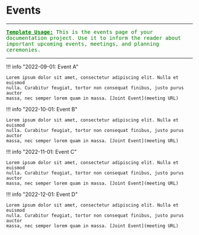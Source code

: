 # Events

<hr>
<span style="color:green">
<tt><b><u>Template Usage:</u></b> This is the events page of your documentation project. Use it to inform the reader about important upcoming events, meetings, and planning ceremonies.</tt>
</span>
<hr>

!!! info "2022-09-01: Event A"

    Lorem ipsum dolor sit amet, consectetur adipiscing elit. Nulla et euismod
    nulla. Curabitur feugiat, tortor non consequat finibus, justo purus auctor
    massa, nec semper lorem quam in massa. [Joint Event](meeting URL)

!!! info "2022-10-01: Event B"

    Lorem ipsum dolor sit amet, consectetur adipiscing elit. Nulla et euismod
    nulla. Curabitur feugiat, tortor non consequat finibus, justo purus auctor
    massa, nec semper lorem quam in massa. [Joint Event](meeting URL)

!!! info "2022-11-01: Event C"

    Lorem ipsum dolor sit amet, consectetur adipiscing elit. Nulla et euismod
    nulla. Curabitur feugiat, tortor non consequat finibus, justo purus auctor
    massa, nec semper lorem quam in massa. [Joint Event](meeting URL)

!!! info "2022-12-01: Event D"

    Lorem ipsum dolor sit amet, consectetur adipiscing elit. Nulla et euismod
    nulla. Curabitur feugiat, tortor non consequat finibus, justo purus auctor
    massa, nec semper lorem quam in massa. [Joint Event](meeting URL)
